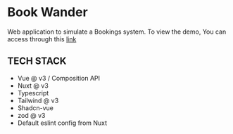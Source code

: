 # Book Wander

Web application to simulate a Bookings system. To view the demo, You can access through this [link](https://book-wander-eight.vercel.app/)

##  TECH STACK

- Vue @ v3 / Composition API
- Nuxt @ v3 
- Typescript
- Tailwind @ v3
- Shadcn-vue
- zod @ v3
- Default eslint config from Nuxt
